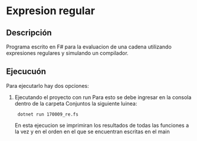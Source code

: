 # Expresion regular

## Descripción

Programa escrito en F# para la evaluacion de una cadena utilizando expresiones regulares y simulando un compilador.

## Ejecucuón

Para ejecutarlo hay dos opciones:
1. Ejecutando el proyecto con run
    Para esto se debe ingresar en la consola dentro de la carpeta Conjuntos la siguiente luinea:

        dotnet run 170009_re.fs

    En esta ejecucion se imprimiran los resultados de todas las funciones a la vez y en el orden en el que se encuentran escritas en el main
